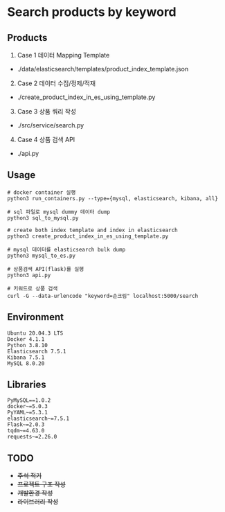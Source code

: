 # Search products by keyword

## Products
1. Case 1 데이터 Mapping Template
* ./data/elasticsearch/templates/product_index_template.json
2. Case 2 데이터 수집/정제/적재
* ./create_product_index_in_es_using_template.py
3. Case 3 상품 쿼리 작성
* ./src/service/search.py
4. Case 4 상품 검색 API
* ./api.py

## Usage
```shell
# docker container 실행
python3 run_containers.py --type={mysql, elasticsearch, kibana, all}
  
# sql 파일로 mysql dummy 데이터 dump
python3 sql_to_mysql.py  

# create both index template and index in elasticsearch
python3 create_product_index_in_es_using_template.py 

# mysql 데이터를 elasticsearch bulk dump
python3 mysql_to_es.py  

# 상품검색 API(flask)를 실행
python3 api.py

# 키워드로 상품 검색
curl -G --data-urlencode "keyword=손크림" localhost:5000/search
```
## Environment
```text
Ubuntu 20.04.3 LTS
Docker 4.1.1
Python 3.8.10
Elasticsearch 7.5.1
Kibana 7.5.1
MySQL 8.0.20
```

## Libraries
```text
PyMySQL==1.0.2
docker~=5.0.3
PyYAML~=5.3.1
elasticsearch~=7.5.1
Flask~=2.0.3
tqdm~=4.63.0
requests~=2.26.0
```

## TODO
- ~~주석 적기~~
- ~~프로젝트 구조 작성~~
- ~~개발환경 작성~~
- ~~라이브러리 작성~~


